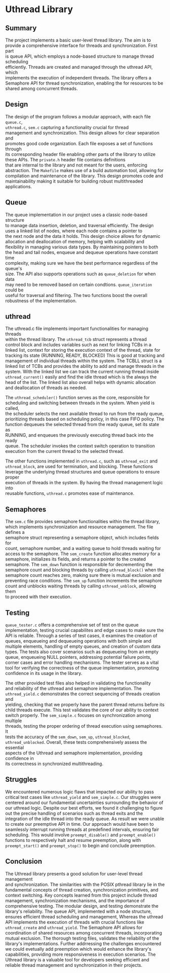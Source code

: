 # Uthread Library
## Summary
The project implements a basic user-level thread library. The aim is to  
provide a comprehensive interface for threads and synchronization. First part   
is queue API, which employs a node-based structure to manage thread scheduling  
efficiently. Threads are created and managed through the uthread API, which  
implements the execution of independent threads. The library offers a   
Semaphore API for thread synchronization, enabling the for resources to be  
shared among concurrent threads.  

## Design
The design of the program follows a modular approach, with each file `queue.c`,  
`uthread.c`, `sem.c` capturing a functionality crucial for thread   
management and synchronization. This design allows for clear separation and   
promotes good code organization. Each file exposes a set of functions through   
its corresponding header file enabling other parts of the library to utilize  
these APIs. The `private.h` header file contains definitions  
that are internal to the library and not meant for the users, enforcing   
abstraction. The `Makefile` makes use of a build automation tool, allowing for   
compilation and maintenance of the library. This design promotes code and  
maintainability making it suitable for building robust multithreaded  
applications.  

## Queue
The queue implementation in our project uses a classic node-based structure  
to manage data insertion, deletion, and traversal efficiently. The design  
uses a linked list of nodes, where each node contains a pointer to  
the next node and the data it holds. This design choice allows for dynamic   
allocation and deallocation of memory, helping with scalability and  
flexibility in managing various data types. By maintaining pointers to both  
the head and tail nodes, enqueue and dequeue operations have constant time  
complexity, making sure we have the best performance regardless of the queue's   
size. The API also supports operations such as `queue_deletion` for when data  
may need to be removed based on certain condtions. `queue_iteration` could be   
useful for traversal and filtering. The two functions boost the overall  
robustness of the implementation.  

## uthread
The uthread.c file implements important functionalities for managing threads    
within the thread library. The `uthread_tcb` struct represents a thread  
control block and includes variables such as next for linking TCBs in a  
linked list, context for storing the execution context of the thread, state for  
tracking its state (RUNNING, READY, BLOCKED) This is good at tracking and  
management of individual threads within the system. The TCBLL struct is a  
linked list of TCBs and provides the ability to add and manage threads in the  
system. With the linked list we can track the current running thread inside   
`uthread_current()` easily and find the idle thread which is the always the   
head of the list. The linked list also overall helps with dynamic allocation  
and deallocation of threads as needed.  

The `uthread_scheduler()` function serves as the core, responsible for  
scheduling and switching between threads in the system. When yield is called,  
the scheduler selects the next available thread to run from the ready queue,  
prioritizing threads based on scheduling policy, in this case FIFO policy. The   
function dequeues the selected thread from the ready queue, set its state as   
RUNNING, and enqueues the previously executing thread back into the ready   
queue. The scheduler invokes the context switch operation to transition   
execution from the current thread to the selected thread.  

The other functions implemented in `uthread.c`, such as `uthread_exit` and   
`uthread_block`, are used for termination, and blocking. These functions   
leverage the underlying thread structures and queue operations to ensure proper  
execution of threads in the system. By having the thread management logic into   
reusable functions, `uthread.c` promotes ease of maintenance.  

## Semaphores
The `sem.c` file provides semaphore functionalities within the thread library,   
which implements synchronization and resource management. The file defines a   
semaphore struct representing a semaphore object, which includes fields for   
count, semaphore number, and a waiting queue to hold threads waiting for   
access to the semaphore. The `sem_create` function allocates memory for a   
semaphore, initializes its fields, and returns a pointer to the created   
semaphore. The `sem_down` function is responsible for decrementing the   
semaphore count and blocking threads by calling `uthread_block()` when the   
semaphore count reaches zero, making sure there is mutual exclusion and   
preventing race conditions. The `sem_up` function increments the semaphore   
count and unblocks waiting threads by calling `uthread_unblock`, allowing them  
to proceed with their execution.   

## Testing
`queue_tester.c` offers a comprehensive set of test on the queue 
implementation, testing crucial capabilites and edge cases to make sure the 
API is reliable. Through a series of test cases, it examines the creation of 
queues, enqueueing and dequeueing operations with both simple and multiple 
elements, handling of empty queues, and creation of custom data types. The 
tests also cover scenarios such as dequeueing from an empty queue, enqueueing 
NULL pointers, addressing potential failure points, corner cases and error 
handling mechanisms. The tester serves as a vital tool for verifying the 
correctness of the queue implementation, promoting confidence in its usage in 
the library. 

The other provided test files also helped in validating the functionality   
and reliability of the uthread and semaphore implementation. The   
`uthread_yield.c` demonstrates the correct sequencing of threads creation and   
yielding, checking that we properly have the parent thread returns before its   
child threads execute. This test validates the core of our ability to context   
switch properly. The `sem_simple.c` focuses on synchronization among multiple   
threads, testing the proper ordering of thread execution using semaphores. It   
tests the accuracy of the `sem_down`, `sem_up`, `uthread_blocked`,   
`uthread_unblocked`. Overall, these tests comprehensively assess the essential   
aspects of the Uthread  and semaphore implementation, providing confidence in   
its correctness in synchronized multithreading.  

## Struggles 
We encountered numerous logic flaws that impacted our ability to pass critical 
test cases like `uthread_yield` and `sem_simple.c`. Our struggles were centered 
around our fundamental uncertainties surrounding the behavior of our uthread 
logic. Despite our best efforts, we found it challenging to figure out the 
precise handling of scenarios such as thread exits and the integration of the 
idle thread into the ready queue. As result we were unable to create our 
preemptive API in time. Our approach would have been to seamlessly interrupt 
running threads at predefined intervals, ensuring fair scheduling. This would 
involve `preempt_disable()` and `preempt_enable()` functions to respectively 
halt and resume preemption, along with `preempt_start()` and `preempt_stop()` 
to begin and conclude preemption.  

## Conclusion
The Uthread library presents a good solution for user-level thread management   
and synchronization. The similarities with the POSIX pthread library lie in the   
fundamental concepts of thread creation, synchronization primitives, and   
context switching. Key concepts learned from this project include thread   
management, synchronization mechanisms, and the importance of comprehensive 
testing. The modular design, and testing demonstrate the library's reliability. 
The queue API, implemented with a node structure, ensures efficient thread 
scheduling and management, Whereas the uthread API implements the execution of 
threads with crucial functions like `uthread_create` and `uthread_yield`. The 
Semaphore API allows for coordination of shared resources among concurrent 
threads, incorporating mutual exclusion. The thorough testing files, validates 
the reliability of the library's implementations. Further addrressing the 
challenges encountered we could evetually add preemption which would enhance 
the library's capabilities, providing more responsiveness in execution 
scenarios. The Uthread library is a valuable tool for developers seeking 
efficient and reliable thread management and synchronization in their projects.
